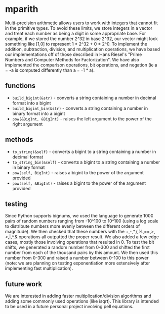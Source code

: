 # mparith
Multi-precision arithmetic allows users to work with integers that cannot fit in the primitive types. 
To avoid these limits, we store integers in a vector and treat each number as being a digit in some appropriate base.
For example, if we stored the number 2^32 in base 2^32, our vector might look something like [1,0] to represent 1 * 2^32 + 0 * 2^0.
To implement the addition, subtraction, division, and multiplication operations, we have based our implementations off of those described in Hans Riesel's "Prime Numbers and Computer Methods for Factorization".
We have also implemented the comparison operations, bit operations, and negation (ie a = -a is computed differently than a = -1 * a).

## functions
- `build_bigint(&str)` - converts a string containing a number in decimal format into a bigint
- `build_bigint_bin(&str)` - converts a string containing a number in binary format into a bigint
- `pow(&BigInt, &BigInt)` - raises the left argument to the power of the right argument

## methods
- `to_string(&self)` - converts a bigint to a string containing a number in decimal format
- `to_string_bin(&self)` - converts a bigint to a string containing a number in binary format
- `pow(self, BigInt)` - raises a bigint to the power of the argument provided
- `pow(self, &BigInt)` - raises a bigint to the power of the argument provided

## testing
Since Python supports bignums, we used the language to generate 1000 pairs of random numbers ranging from -10^100 to 10^100 (using a log scale to distribute numbers more evenly between the different orders of magnitude). 
We then checked that these numbers with the +,-,\*,/,%,==,>,<,|,^,& operations all outputted the proper result. 
We also added a few edge cases, mostly those involving operations that resulted in 0.
To test the bit shifts, we generated a random number from 0-300 and shifted the first number from each of the thousand pairs by this amount.
We then used this number from 0-300 and raised a number between 0-100 to this power (note: we are planning on testing exponentiation more extensively after implementing fast multiplication).

## future work
We are interested in adding faster multiplication/division algorithms and adding some commonly used operations (like isqrt).
This library is intended to be used in a future personal project involving pell equations.
